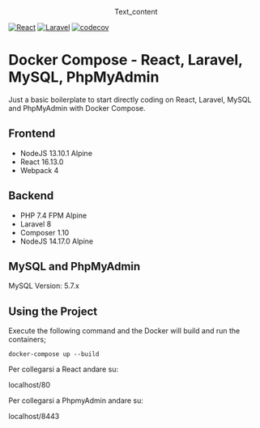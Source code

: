 <p style="text-align: center;">Text_content

[![React](https://github.com/SWEet16-SWE-Group/docs/workflows/React/badge.svg)](https://github.com/SWEet16-SWE-Group/docs/actions?query=workflow:"React")
[![Laravel](https://github.com/SWEet16-SWE-Group/docs/workflows/Laravel/badge.svg)](https://github.com/SWEet16-SWE-Group/docs/actions?query=workflow:"Laravel")
[![codecov](https://codecov.io/gh/SWEet16-SWE-Group/docs/graph/badge.svg?token=KZVW5OOT08)](https://codecov.io/gh/SWEet16-SWE-Group/docs)


</p>

# Docker Compose - React, Laravel, MySQL, PhpMyAdmin

Just a basic boilerplate to start directly coding on React, Laravel, MySQL and PhpMyAdmin with Docker Compose.

## Frontend

- NodeJS 13.10.1 Alpine
- React 16.13.0
- Webpack 4

## Backend

- PHP 7.4 FPM Alpine
- Laravel 8
- Composer 1.10
- NodeJS 14.17.0 Alpine

## MySQL and PhpMyAdmin

MySQL Version: 5.7.x

## Using the Project

Execute the following command and the Docker will build and run the containers;

```
docker-compose up --build
```

Per collegarsi a React andare su:

localhost/80

Per collegarsi a PhpmyAdmin andare su:

localhost/8443

